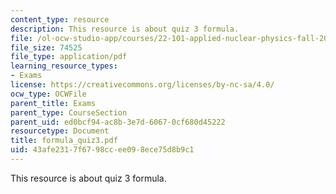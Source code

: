 ```yaml
---
content_type: resource
description: This resource is about quiz 3 formula.
file: /ol-ocw-studio-app/courses/22-101-applied-nuclear-physics-fall-2006/43afe2317f6798ccee098ece75d8b9c1_formula_quiz3.pdf
file_size: 74525
file_type: application/pdf
learning_resource_types:
- Exams
license: https://creativecommons.org/licenses/by-nc-sa/4.0/
ocw_type: OCWFile
parent_title: Exams
parent_type: CourseSection
parent_uid: ed0bcf94-ac8b-3e7d-6067-0cf680d45222
resourcetype: Document
title: formula_quiz3.pdf
uid: 43afe231-7f67-98cc-ee09-8ece75d8b9c1
---
```

This resource is about quiz 3 formula.